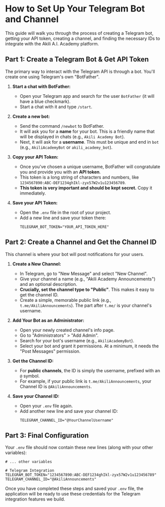 # How to Set Up Your Telegram Bot and Channel

This guide will walk you through the process of creating a Telegram bot, getting your API token, creating a channel, and finding the necessary IDs to integrate with the Akili A.I. Academy platform.

## Part 1: Create a Telegram Bot & Get API Token

The primary way to interact with the Telegram API is through a bot. You'll create one using Telegram's own "BotFather".

1.  **Start a chat with BotFather:**
    *   Open your Telegram app and search for the user `BotFather` (it will have a blue checkmark).
    *   Start a chat with it and type `/start`.

2.  **Create a new bot:**
    *   Send the command `/newbot` to BotFather.
    *   It will ask you for a **name** for your bot. This is a friendly name that will be displayed in chats (e.g., `Akili Academy Bot`).
    *   Next, it will ask for a **username**. This must be unique and end in `bot` (e.g., `AkiliAcademyBot` or `akili_academy_bot`).

3.  **Copy your API Token:**
    *   Once you've chosen a unique username, BotFather will congratulate you and provide you with an **API token**.
    *   This token is a long string of characters and numbers, like `1234567890:ABC-DEF1234ghIkl-zyx57W2v1u123456789`.
    *   **This token is very important and should be kept secret.** Copy it immediately.

4.  **Save your API Token:**
    *   Open the `.env` file in the root of your project.
    *   Add a new line and save your token there:
        ```env
        TELEGRAM_BOT_TOKEN="YOUR_API_TOKEN_HERE"
        ```

## Part 2: Create a Channel and Get the Channel ID

This channel is where your bot will post notifications for your users.

1.  **Create a New Channel:**
    *   In Telegram, go to "New Message" and select "New Channel".
    *   Give your channel a name (e.g., "Akili Academy Announcements") and an optional description.
    *   **Crucially, set the channel type to "Public"**. This makes it easy to get the channel ID.
    *   Create a simple, memorable public link (e.g., `t.me/AkiliAnnouncements`). The part after `t.me/` is your channel's username.

2.  **Add Your Bot as an Administrator:**
    *   Open your newly created channel's info page.
    *   Go to "Administrators" > "Add Admin".
    *   Search for your bot's username (e.g., `AkiliAcademyBot`).
    *   Select your bot and grant it permissions. At a minimum, it needs the "Post Messages" permission.

3.  **Get the Channel ID:**
    *   For **public channels**, the ID is simply the username, prefixed with an `@` symbol.
    *   For example, if your public link is `t.me/AkiliAnnouncements`, your Channel ID is `@AkiliAnnouncements`.

4.  **Save your Channel ID:**
    *   Open your `.env` file again.
    *   Add another new line and save your channel ID:
        ```env
        TELEGRAM_CHANNEL_ID="@YourChannelUsername"
        ```

## Part 3: Final Configuration

Your `.env` file should now contain these new lines (along with your other variables):

```env
# ... other variables

# Telegram Integration
TELEGRAM_BOT_TOKEN="1234567890:ABC-DEF1234ghIkl-zyx57W2v1u123456789"
TELEGRAM_CHANNEL_ID="@AkiliAnnouncements"
```

Once you have completed these steps and saved your `.env` file, the application will be ready to use these credentials for the Telegram integration features we build.
